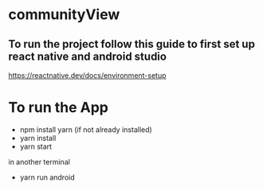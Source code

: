 # communityView

## To run the project follow this guide to first set up react native and android studio

https://reactnative.dev/docs/environment-setup

# To run the App

- npm install yarn (if not already installed)
- yarn install
- yarn start

in another terminal

- yarn run android
